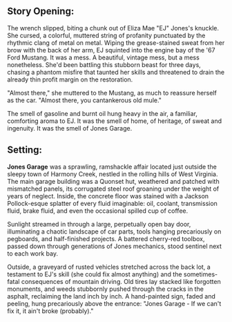 ## Story Opening:

The wrench slipped, biting a chunk out of Eliza Mae "EJ" Jones's knuckle. She cursed, a colorful, muttered string of profanity punctuated by the rhythmic clang of metal on metal. Wiping the grease-stained sweat from her brow with the back of her arm, EJ squinted into the engine bay of the '67 Ford Mustang. It was a mess. A beautiful, vintage mess, but a mess nonetheless. She'd been battling this stubborn beast for three days, chasing a phantom misfire that taunted her skills and threatened to drain the already thin profit margin on the restoration.

"Almost there," she muttered to the Mustang, as much to reassure herself as the car. "Almost there, you cantankerous old mule."

The smell of gasoline and burnt oil hung heavy in the air, a familiar, comforting aroma to EJ. It was the smell of home, of heritage, of sweat and ingenuity. It was the smell of Jones Garage.

## Setting:

**Jones Garage** was a sprawling, ramshackle affair located just outside the sleepy town of Harmony Creek, nestled in the rolling hills of West Virginia. The main garage building was a Quonset hut, weathered and patched with mismatched panels, its corrugated steel roof groaning under the weight of years of neglect. Inside, the concrete floor was stained with a Jackson Pollock-esque splatter of every fluid imaginable: oil, coolant, transmission fluid, brake fluid, and even the occasional spilled cup of coffee.

Sunlight streamed in through a large, perpetually open bay door, illuminating a chaotic landscape of car parts, tools hanging precariously on pegboards, and half-finished projects. A battered cherry-red toolbox, passed down through generations of Jones mechanics, stood sentinel next to each work bay.

Outside, a graveyard of rusted vehicles stretched across the back lot, a testament to EJ's skill (she could fix almost anything) and the sometimes-fatal consequences of mountain driving. Old tires lay stacked like forgotten monuments, and weeds stubbornly pushed through the cracks in the asphalt, reclaiming the land inch by inch. A hand-painted sign, faded and peeling, hung precariously above the entrance: "Jones Garage - If we can't fix it, it ain't broke (probably)."

